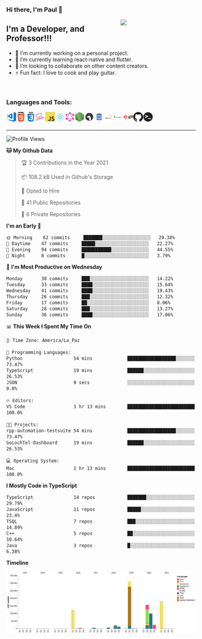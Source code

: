 ### Hi there, I'm Paul 👋
<img align='right' src='https://media.giphy.com/media/bcKmIWkUMCjVm/giphy.gif' width='200"'>

## I'm a Developer, and Professor!!!
- 🔭 I'm currently working on a personal project. 
- 🌱 I’m currently learning react-native and flutter. 
- 👯 I’m looking to collaborate on other content creators. 
- ⚡ Fun fact: I love to cook and play guitar. 
<br/>

### Languages and Tools:
[<img align="left" alt="Visual Studio Code" width="26px" src="https://raw.githubusercontent.com/github/explore/80688e429a7d4ef2fca1e82350fe8e3517d3494d/topics/visual-studio-code/visual-studio-code.png" />][webdevplaylist]
[<img align="left" alt="HTML5" width="26px" src="https://raw.githubusercontent.com/github/explore/80688e429a7d4ef2fca1e82350fe8e3517d3494d/topics/html/html.png" />][webdevplaylist]
[<img align="left" alt="CSS3" width="26px" src="https://raw.githubusercontent.com/github/explore/80688e429a7d4ef2fca1e82350fe8e3517d3494d/topics/css/css.png" />][cssplaylist]
[<img align="left" alt="Sass" width="26px" src="https://raw.githubusercontent.com/github/explore/80688e429a7d4ef2fca1e82350fe8e3517d3494d/topics/sass/sass.png" />][cssplaylist]
[<img align="left" alt="JavaScript" width="26px" src="https://raw.githubusercontent.com/github/explore/80688e429a7d4ef2fca1e82350fe8e3517d3494d/topics/javascript/javascript.png" />][jsplaylist]
[<img align="left" alt="React" width="26px" src="https://raw.githubusercontent.com/github/explore/80688e429a7d4ef2fca1e82350fe8e3517d3494d/topics/react/react.png" />][reactplaylist]
[<img align="left" alt="GraphQL" width="26px" src="https://raw.githubusercontent.com/github/explore/80688e429a7d4ef2fca1e82350fe8e3517d3494d/topics/graphql/graphql.png" />][webdevplaylist]
[<img align="left" alt="Node.js" width="26px" src="https://raw.githubusercontent.com/github/explore/80688e429a7d4ef2fca1e82350fe8e3517d3494d/topics/nodejs/nodejs.png" />][webdevplaylist]
[<img align="left" alt="Deno" width="26px" src="https://raw.githubusercontent.com/github/explore/361e2821e2dea67711cde99c9c40ed357061cf27/topics/deno/deno.png" />][webdevplaylist]
[<img align="left" alt="SQL" width="26px" src="https://raw.githubusercontent.com/github/explore/80688e429a7d4ef2fca1e82350fe8e3517d3494d/topics/sql/sql.png" />][webdevplaylist]
[<img align="left" alt="MySQL" width="26px" src="https://raw.githubusercontent.com/github/explore/80688e429a7d4ef2fca1e82350fe8e3517d3494d/topics/mysql/mysql.png" />][webdevplaylist]
[<img align="left" alt="MongoDB" width="26px" src="https://raw.githubusercontent.com/github/explore/80688e429a7d4ef2fca1e82350fe8e3517d3494d/topics/mongodb/mongodb.png" />][webdevplaylist]
[<img align="left" alt="Git" width="26px" src="https://raw.githubusercontent.com/github/explore/80688e429a7d4ef2fca1e82350fe8e3517d3494d/topics/git/git.png" />][webdevplaylist]
[<img align="left" alt="GitHub" width="26px" src="https://raw.githubusercontent.com/github/explore/78df643247d429f6cc873026c0622819ad797942/topics/github/github.png" />][webdevplaylist]
[<img align="left" alt="Terminal" width="26px" src="https://raw.githubusercontent.com/github/explore/80688e429a7d4ef2fca1e82350fe8e3517d3494d/topics/terminal/terminal.png" />][webdevplaylist]

<br />
<br />

---

<!--START_SECTION:waka-->
![Profile Views](http://img.shields.io/badge/Profile%20Views-0-blue)

**🐱 My Github Data** 

> 🏆 3 Contributions in the Year 2021
 > 
> 📦 108.2 kB Used in Github's Storage 
 > 
> 💼 Opted to Hire
 > 
> 📜 41 Public Repositories 
 > 
> 🔑 6 Private Repositories  
 > 
**I'm an Early 🐤** 

```text
🌞 Morning    62 commits     ███████░░░░░░░░░░░░░░░░░░   29.38% 
🌆 Daytime    47 commits     █████░░░░░░░░░░░░░░░░░░░░   22.27% 
🌃 Evening    94 commits     ███████████░░░░░░░░░░░░░░   44.55% 
🌙 Night      8 commits      █░░░░░░░░░░░░░░░░░░░░░░░░   3.79%

```
📅 **I'm Most Productive on Wednesday** 

```text
Monday       30 commits     ███░░░░░░░░░░░░░░░░░░░░░░   14.22% 
Tuesday      33 commits     ████░░░░░░░░░░░░░░░░░░░░░   15.64% 
Wednesday    41 commits     ████░░░░░░░░░░░░░░░░░░░░░   19.43% 
Thursday     26 commits     ███░░░░░░░░░░░░░░░░░░░░░░   12.32% 
Friday       17 commits     ██░░░░░░░░░░░░░░░░░░░░░░░   8.06% 
Saturday     28 commits     ███░░░░░░░░░░░░░░░░░░░░░░   13.27% 
Sunday       36 commits     ████░░░░░░░░░░░░░░░░░░░░░   17.06%

```


📊 **This Week I Spent My Time On** 

```text
⌚︎ Time Zone: America/La_Paz

💬 Programming Languages: 
Python                   54 mins             ██████████████████░░░░░░░   73.47% 
TypeScript               19 mins             ██████░░░░░░░░░░░░░░░░░░░   26.53% 
JSON                     0 secs              ░░░░░░░░░░░░░░░░░░░░░░░░░   0.0%

🔥 Editors: 
VS Code                  1 hr 13 mins        █████████████████████████   100.0%

🐱‍💻 Projects: 
rpp-automation-testsuite 54 mins             ██████████████████░░░░░░░   73.47% 
GoLochTel-Dashboard      19 mins             ██████░░░░░░░░░░░░░░░░░░░   26.53%

💻 Operating System: 
Mac                      1 hr 13 mins        █████████████████████████   100.0%

```

**I Mostly Code in TypeScript** 

```text
TypeScript               14 repos            ███████░░░░░░░░░░░░░░░░░░   29.79% 
JavaScript               11 repos            █████░░░░░░░░░░░░░░░░░░░░   23.4% 
TSQL                     7 repos             ███░░░░░░░░░░░░░░░░░░░░░░   14.89% 
C++                      5 repos             ██░░░░░░░░░░░░░░░░░░░░░░░   10.64% 
Java                     3 repos             █░░░░░░░░░░░░░░░░░░░░░░░░   6.38%

```


**Timeline**

![Chart not found](https://raw.githubusercontent.com/PaulLandaeta/PaulLandaeta/master/charts/bar_graph.png) 


<!--END_SECTION:waka-->


[webdevplaylist]: https
[jsplaylist]: https
[cssplaylist]: https
[reactplaylist]: https